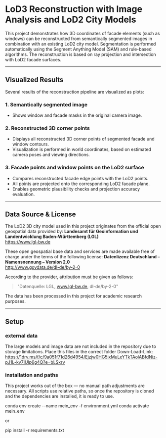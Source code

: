 # LoD3 Reconstruction with Image Analysis and LoD2 City Models

This project demonstrates how 3D coordinates of facade elements (such as windows) can be reconstructed from semantically segmented images in combination with an existing LoD2 city model. Segmentation is performed automatically using the Segment Anything Model (SAM) and rule-based algorithms. The reconstruction is based on ray projection and intersection with LoD2 facade surfaces.

---

## Visualized Results

Several results of the reconstruction pipeline are visualized as plots:

### 1. Semantically segmented image
- Shows window and facade masks in the original camera image.

### 2. Reconstructed 3D corner points
- Displays all reconstructed 3D corner points of segmented facade und window contours.
- Visualization is performed in world coordinates, based on estimated camera poses and viewing directions.

### 3. Facade points and window points on the LoD2 surface
- Compares reconstructed facade edge points with the LoD2 points.
- All points are projected onto the corresponding LoD2 facade plane.
- Enables geometric plausibility checks and projection accuracy evaluation.

---

## Data Source & License

The LoD2 3D city model used in this project originates from the official open geospatial data provided by:
**Landesamt für Geoinformation und Landentwicklung Baden-Württemberg (LGL)**  
https://www.lgl-bw.de

These open geospatial base data and services are made available free of charge under the terms of the following license:
**Datenlizenz Deutschland – Namensnennung – Version 2.0**  
http://www.govdata.de/dl-de/by-2-0

According to the provider, attribution must be given as follows:
> "Datenquelle: LGL, www.lgl-bw.de, dl-de/by-2-0"

The data has been processed in this project for academic research purposes.

---

## Setup

### external data

The large models and image data are not included in the repository due to storage limitations. Place this files in the correct folder
Down-Load-Link: https://1drv.ms/f/c/9a051f71d26d4954/Ejzjw0HG5ixMuLeYTkTAolABfdNiz-pJ1L-kv7IUlp6g4Q?e=bLSxrv

### installation and paths

This project works out of the box — no manual path adjustments are necessary. All scripts use relative paths, so once the repository is cloned and the dependencies are installed, it is ready to use.

conda env create --name mein_env -f environment.yml
conda activate mein_env

or 

pip install -r requirements.txt



